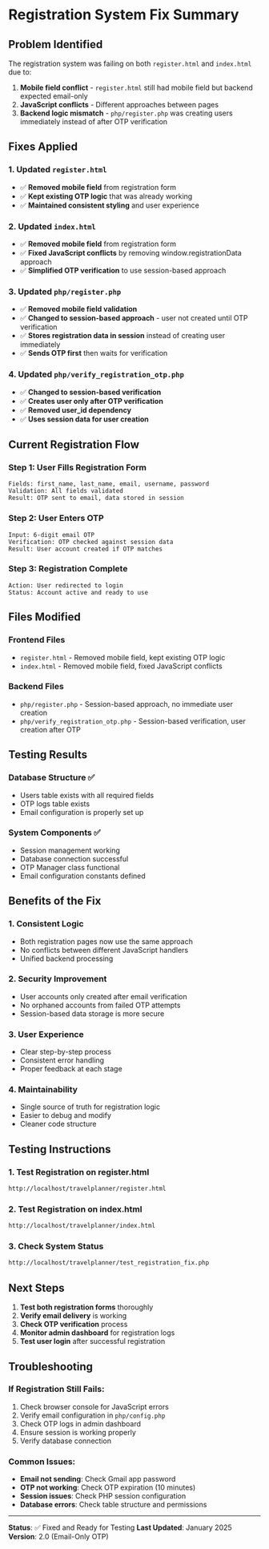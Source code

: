# Registration System Fix Summary

## Problem Identified
The registration system was failing on both `register.html` and `index.html` due to:
1. **Mobile field conflict** - `register.html` still had mobile field but backend expected email-only
2. **JavaScript conflicts** - Different approaches between pages
3. **Backend logic mismatch** - `php/register.php` was creating users immediately instead of after OTP verification

## Fixes Applied

### 1. Updated `register.html`
- ✅ **Removed mobile field** from registration form
- ✅ **Kept existing OTP logic** that was already working
- ✅ **Maintained consistent styling** and user experience

### 2. Updated `index.html`
- ✅ **Removed mobile field** from registration form
- ✅ **Fixed JavaScript conflicts** by removing window.registrationData approach
- ✅ **Simplified OTP verification** to use session-based approach

### 3. Updated `php/register.php`
- ✅ **Removed mobile field validation**
- ✅ **Changed to session-based approach** - user not created until OTP verification
- ✅ **Stores registration data in session** instead of creating user immediately
- ✅ **Sends OTP first** then waits for verification

### 4. Updated `php/verify_registration_otp.php`
- ✅ **Changed to session-based verification**
- ✅ **Creates user only after OTP verification**
- ✅ **Removed user_id dependency**
- ✅ **Uses session data for user creation**

## Current Registration Flow

### Step 1: User Fills Registration Form
```
Fields: first_name, last_name, email, username, password
Validation: All fields validated
Result: OTP sent to email, data stored in session
```

### Step 2: User Enters OTP
```
Input: 6-digit email OTP
Verification: OTP checked against session data
Result: User account created if OTP matches
```

### Step 3: Registration Complete
```
Action: User redirected to login
Status: Account active and ready to use
```

## Files Modified

### Frontend Files
- `register.html` - Removed mobile field, kept existing OTP logic
- `index.html` - Removed mobile field, fixed JavaScript conflicts

### Backend Files
- `php/register.php` - Session-based approach, no immediate user creation
- `php/verify_registration_otp.php` - Session-based verification, user creation after OTP

## Testing Results

### Database Structure ✅
- Users table exists with all required fields
- OTP logs table exists
- Email configuration is properly set up

### System Components ✅
- Session management working
- Database connection successful
- OTP Manager class functional
- Email configuration constants defined

## Benefits of the Fix

### 1. **Consistent Logic**
- Both registration pages now use the same approach
- No conflicts between different JavaScript handlers
- Unified backend processing

### 2. **Security Improvement**
- User accounts only created after email verification
- No orphaned accounts from failed OTP attempts
- Session-based data storage is more secure

### 3. **User Experience**
- Clear step-by-step process
- Consistent error handling
- Proper feedback at each stage

### 4. **Maintainability**
- Single source of truth for registration logic
- Easier to debug and modify
- Cleaner code structure

## Testing Instructions

### 1. Test Registration on register.html
```bash
http://localhost/travelplanner/register.html
```

### 2. Test Registration on index.html
```bash
http://localhost/travelplanner/index.html
```

### 3. Check System Status
```bash
http://localhost/travelplanner/test_registration_fix.php
```

## Next Steps

1. **Test both registration forms** thoroughly
2. **Verify email delivery** is working
3. **Check OTP verification** process
4. **Monitor admin dashboard** for registration logs
5. **Test user login** after successful registration

## Troubleshooting

### If Registration Still Fails:
1. Check browser console for JavaScript errors
2. Verify email configuration in `php/config.php`
3. Check OTP logs in admin dashboard
4. Ensure session is working properly
5. Verify database connection

### Common Issues:
- **Email not sending**: Check Gmail app password
- **OTP not working**: Check OTP expiration (10 minutes)
- **Session issues**: Check PHP session configuration
- **Database errors**: Check table structure and permissions

---

**Status**: ✅ Fixed and Ready for Testing
**Last Updated**: January 2025
**Version**: 2.0 (Email-Only OTP) 